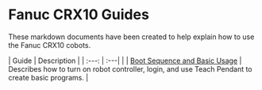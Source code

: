 # Fanuc CRX10 Guides
These markdown documents have been created to help explain how to use the Fanuc CRX10 cobots.

| Guide | Description | 
| :---: | :---| | 
| [Boot Sequence and Basic Usage](1_boot_sequence_and_basic_usage.md) | Describes how to turn on robot controller, login, and use Teach Pendant to create basic programs. |


